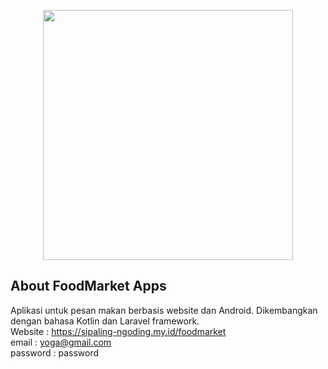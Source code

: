<p align="center"><a href="https://laravel.com" target="_blank"><img src="https://raw.githubusercontent.com/laravel/art/master/logo-lockup/5%20SVG/2%20CMYK/1%20Full%20Color/laravel-logolockup-cmyk-red.svg" width="400"></a></p>


## About FoodMarket Apps
Aplikasi untuk pesan makan berbasis website dan Android. Dikembangkan dengan bahasa Kotlin dan Laravel framework.
<br/>
Website : https://sipaling-ngoding.my.id/foodmarket 
<br/>
email : yoga@gmail.com
<br/>
password : password
